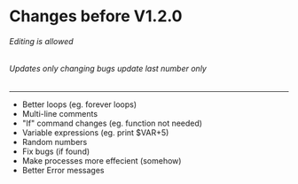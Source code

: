 # Changes before V1.2.0
###### Editing is allowed
###### Updates only changing bugs update last number only
----------------------
- Better loops (eg. forever loops)
- Multi-line comments
- "If" command changes (eg. function not needed)
- Variable expressions (eg. print $VAR+5)
- Random numbers
- Fix bugs (if found)
- Make processes more effecient (somehow)
- Better Error messages